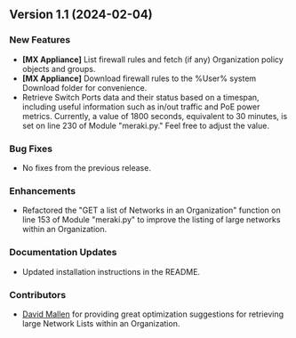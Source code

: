 ## Version 1.1 (2024-02-04)

### New Features
- **[MX Appliance]** List firewall rules and fetch (if any) Organization policy objects and groups.
- **[MX Appliance]** Download firewall rules to the %User% system Download folder for convenience.
- Retrieve Switch Ports data and their status based on a timespan, including useful information such as in/out traffic and PoE power metrics. Currently, a value of 1800 seconds, equivalent to 30 minutes, is set on line 230 of Module "meraki.py." Feel free to adjust the value.

### Bug Fixes
- No fixes from the previous release.

### Enhancements
- Refactored the "GET a list of Networks in an Organization" function on line 153 of Module "meraki.py" to improve the listing of large networks within an Organization.

### Documentation Updates
- Updated installation instructions in the README.

### Contributors
- [David Mallen](https://www.linkedin.com/in/david-mallen-64a679a/) for providing great optimization suggestions for retrieving large Network Lists within an Organization.
